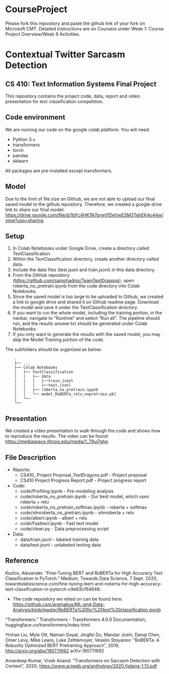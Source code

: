 # CourseProject

Please fork this repository and paste the github link of your fork on Microsoft CMT. Detailed instructions are on Coursera under Week 1: Course Project Overview/Week 9 Activities.

# Contextual Twitter Sarcasm Detection
## CS 410: Text Information Systems Final Project
This repository contains the project code, data, report and video presentation for text classification competition.

## Code environment
We are running our code on the google colab platform. You will need:
- Python 3.x
- transformers
- torch
- pandas
- sklearn

All packages are pre-installed except transformers.

## Model
Due to the limit of file size on Github, we are not able to upload our final saved model to the github repository. Therefore, we created a google drive link to share our final model:
https://drive.google.com/file/d/1bFc4HK1N7pneVfDeVwESM3TehEK4o44w/view?usp=sharing

## Setup
1. In Colab Notebooks under Google Drive, create a directory called TextClassification.
2. Within the TextClassification directory, create another directory called data.
3. Include the data files (test.jsonl and train.jsonl) in this data directory.
4. From the GitHub repository (https://github.com/samphadnis/TeamTextDragons), open roberta_no_pretrain.ipynb from the code directory into Colab Notebooks.
5. Since the saved model is too large to be uploaded to Github, we created a link to google drive and shared it on Github readme page. Download the model and save it under the TextClassification directory.
6. If you want to run the whole model, including the training portion, in the navbar, navigate to “Runtime” and select “Run all”. The pipeline should run, and the results answer.txt should be generated under Colab Notebooks.
7. If you only want to generate the results with the saved model, you may skip the Model Training portion of the code.

The subfolders should be organized as below:
```
    .
    ├── ...
    ├── Colab Notebooks
    │   ├── TextClassification
    |   |   ├── data
    |   |   |   ├──train.jsonl
    |   |   |   ├──test.jsonl
    |   |   ├── roberta_no_pretrain.ipynb
    |   |   └── model_RoBERTa_relu_nopretrain.pkl
    |   └── 
    └── 
```

## Presentation
We created a video presentation to walk through the code and shows how to reproduce the results. The video can be found: https://mediaspace.illinois.edu/media/1_79uj7ghe.


## File Description
- Reports:
    * CS410_ Project Proposal_TextDragons.pdf - Project proposal
    * CS410 Project Progress Report.pdf - Project progress report
- Code:
    * code/Profiling.ipynb - Pre-modeling analysis
    * code/roberta_no_pretrain.ipynb - Our best model, which uses roberta + relu
    * code/roberta_no_pretrain_softmax.ipynb - roberta + softmax
    * code/xlmroberta_no_pretrain.ipynb - xlmroberta + relu
    * code/albert.ipynb - albert + relu
    * code/Fasttext.ipynb - Fast text model
    * code/clean.py - Data preprocessing script
- Data:
    * data/train.jsonl - labeled training data
    * data/test.jsonl - unlabeled testing data

## Reference
Kozlov, Alexander. “Fine-Tuning BERT and RoBERTa for High Accuracy Text Classification in PyTorch.” Medium, Towards Data Science, 7 Sept. 2020, towardsdatascience.com/fine-tuning-bert-and-roberta-for-high-accuracy-text-classification-in-pytorch-c9e63cf64646. 
 - The code repository we relied on can be found here: https://github.com/aramakus/ML-and-Data-Analysis/blob/master/RoBERTa%20for%20text%20classification.ipynb
 
“Transformers.” Transformers - Transformers 4.0.0 Documentation, huggingface.co/transformers/index.html. 

Yinhan Liu, Myle Ott, Naman Goyal, Jingfei Du, Mandar Joshi, Danqi Chen, Omer Levy, Mike Lewis, Luke Zettlemoyer, Veselin Stoyanov: “RoBERTa: A Robustly Optimized BERT Pretraining Approach”, 2019; http://arxiv.org/abs/1907.11692 arXiv:1907.11692

Amardeep Kumar, Vivek Anand: “Transformers on Sarcasm Detection with Context”, 2020; https://www.aclweb.org/anthology/2020.figlang-1.13.pdf
